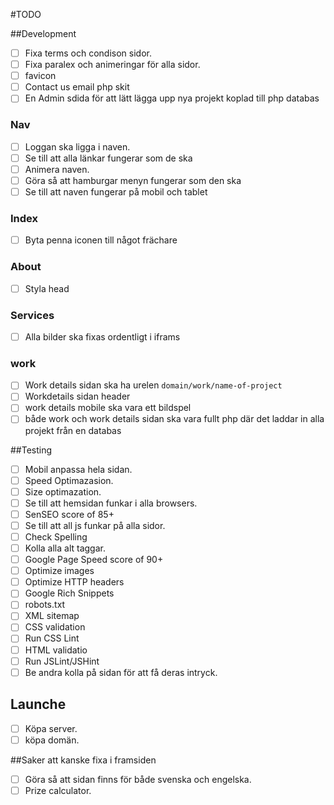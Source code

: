 #TODO 

##Development
-[ ] Fixa terms och condison sidor.
-[ ] Fixa paralex och animeringar för alla sidor.
-[ ] favicon
-[ ] Contact us email php skit
-[ ] En Admin sdida för att lätt lägga upp nya projekt koplad till php databas

### Nav
-[ ] Loggan ska ligga i naven.
-[ ] Se till att alla länkar fungerar som de ska
-[ ] Animera naven.
-[ ] Göra så att hamburgar menyn fungerar som den ska
-[ ] Se till att naven fungerar på mobil och tablet

### Index
-[ ] Byta penna iconen till något frächare

### About
-[ ] Styla head

### Services
-[ ] Alla bilder ska fixas ordentligt i iframs

### work
-[ ] Work details sidan ska ha urelen `domain/work/name-of-project`
-[ ] Workdetails sidan header
-[ ] work details mobile ska vara ett bildspel
-[ ] både work och work details sidan ska vara fullt php där det laddar in alla projekt från en databas

##Testing
-[ ] Mobil anpassa hela sidan.
-[ ] Speed Optimazasion.
-[ ] Size optimazation.
-[ ] Se till att hemsidan funkar i alla browsers.
-[ ] SenSEO score of 85+
-[ ] Se till att all js funkar på alla sidor.
-[ ] Check Spelling
-[ ] Kolla alla alt taggar.
-[ ] Google Page Speed score of 90+
-[ ] Optimize images
-[ ] Optimize HTTP headers
-[ ] Google Rich Snippets
-[ ] robots.txt 
-[ ] XML sitemap
-[ ] CSS validation
-[ ] Run CSS Lint
-[ ] HTML validatio
-[ ] Run JSLint/JSHint
-[ ] Be andra kolla på sidan för att få deras intryck.

## Launche
-[ ] Köpa server.
-[ ] köpa domän.

##Saker att kanske fixa i framsiden
-[ ] Göra så att sidan finns för både svenska och engelska.
-[ ] Prize calculator.
